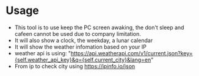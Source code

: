 # Usage
- This tool is to use keep the PC screen awaking, the don't sleep and cafeen cannot be used due to company limitation.
- It will also show a clock, the weekday, a lunar calendar
- It will show the weather infomation based on your IP
- weather api is using: "https://api.weatherapi.com/v1/current.json?key={self.weather_api_key}&q={self.current_city}&lang=en"
- From ip to check city using https://ipinfo.io/json
